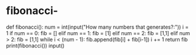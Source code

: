 # fibonacci-

  def fibonacci():
    num = int(input("How many numbers that generates?:"))
    i = 1
    if num == 0:
        fib = []
    elif num == 1:
        fib = [1]
    elif num == 2:
        fib = [1,1]
    elif num > 2:
        fib = [1,1]
        while i < (num - 1):
            fib.append(fib[i] + fib[i-1])
            i += 1
    return fib
print(fibonacci())
input()
